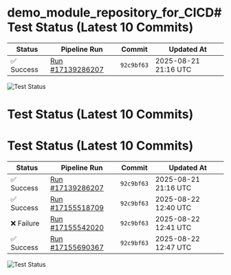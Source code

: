 # demo_module_repository_for_CICD# Test Status (Latest 10 Commits)

| Status | Pipeline Run | Commit | Updated At |
| --- | --- | --- | --- |
| ✅ Success | [Run #17139286207](https://github.com/yiptsunho/demo_master_repository_for_CICD/actions/runs/17138533095) | `92c9bf63` | 2025-08-21 21:16 UTC |

![Test Status](https://img.shields.io/badge/Test%20Status-Success-green)
# Test Status (Latest 10 Commits)
# Test Status (Latest 10 Commits)

| Status | Pipeline Run | Commit | Updated At |
| --- | --- | --- | --- |
| ✅ Success | [Run #17139286207](https://github.com/yiptsunho/demo_master_repository_for_CICD/actions/runs/17138533095) | `92c9bf63` | 2025-08-21 21:16 UTC |
| ✅ Success | [Run #17155518709](https://github.com/yiptsunho/demo_master_repository_for_CICD/actions/runs/17155509283) | `92c9bf63` | 2025-08-22 12:40 UTC |
| ❌ Failure | [Run #17155542020](https://github.com/yiptsunho/demo_master_repository_for_CICD/actions/runs/17155535474) | `92c9bf63` | 2025-08-22 12:41 UTC |
| ✅ Success | [Run #17155690367](https://github.com/yiptsunho/demo_master_repository_for_CICD/actions/runs/17155681207) | `92c9bf63` | 2025-08-22 12:47 UTC |

![Test Status](https://img.shields.io/badge/Test%20Status-Success-green)
